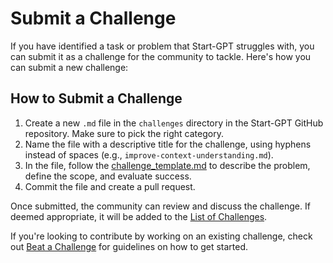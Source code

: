 # Submit a Challenge

If you have identified a task or problem that Start-GPT struggles with, you can submit it as a challenge for the community to tackle. Here's how you can submit a new challenge:

## How to Submit a Challenge

1. Create a new `.md` file in the `challenges` directory in the Start-GPT GitHub repository. Make sure to pick the right category. 
2. Name the file with a descriptive title for the challenge, using hyphens instead of spaces (e.g., `improve-context-understanding.md`).
3. In the file, follow the [challenge_template.md](challenge_template.md) to describe the problem, define the scope, and evaluate success.
4. Commit the file and create a pull request.

Once submitted, the community can review and discuss the challenge. If deemed appropriate, it will be added to the [List of Challenges](list.md).

If you're looking to contribute by working on an existing challenge, check out [Beat a Challenge](beat.md) for guidelines on how to get started.
